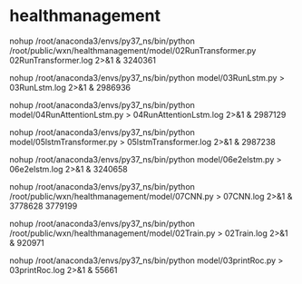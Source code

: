 # healthmanagement

nohup /root/anaconda3/envs/py37_ns/bin/python /root/public/wxn/healthmanagement/model/02RunTransformer.py 02RunTransformer.log 2>&1 &   3240361

nohup /root/anaconda3/envs/py37_ns/bin/python model/03RunLstm.py > 03RunLstm.log 2>&1 &  2986936

nohup /root/anaconda3/envs/py37_ns/bin/python model/04RunAttentionLstm.py > 04RunAttentionLstm.log 2>&1 & 2987129

nohup /root/anaconda3/envs/py37_ns/bin/python model/05lstmTransformer.py > 05lstmTransformer.log 2>&1 & 2987238

nohup /root/anaconda3/envs/py37_ns/bin/python model/06e2elstm.py > 06e2elstm.log 2>&1 & 3240658

nohup /root/anaconda3/envs/py37_ns/bin/python /root/public/wxn/healthmanagement/model/07CNN.py > 07CNN.log 2>&1 &  3778628 3779199

nohup /root/anaconda3/envs/py37_ns/bin/python /root/public/wxn/healthmanagement/model/02Train.py > 02Train.log 2>&1 & 920971


nohup /root/anaconda3/envs/py37_ns/bin/python model/03printRoc.py > 03printRoc.log 2>&1 &
55661